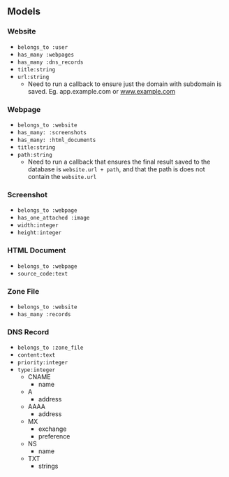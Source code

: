 ## Models

### Website

- `belongs_to :user`
- `has_many :webpages`
- `has_many :dns_records`
- `title:string`
- `url:string`
    - Need to run a callback to ensure just the domain with subdomain is saved. Eg. app.example.com or www.example.com

### Webpage

- `belongs_to :website`
- `has_many: :screenshots`
- `has_many: :html_documents`
- `title:string`
- `path:string`
    - Need to run a callback that ensures the final result saved to the database is  `website.url + path`, and that the path is does not contain the `website.url`

### Screenshot

- `belongs_to :webpage`
- `has_one_attached :image`
- `width:integer`
- `height:integer`

### HTML Document

- `belongs_to :webpage`
- `source_code:text`

### Zone File

- `belongs_to :website`
- `has_many :records`

### DNS Record

- `belongs_to :zone_file`
- `content:text`
- `priority:integer`
- `type:integer`
    - CNAME
        - name
    - A
        - address
    - AAAA
        - address
    - MX
        - exchange
        - preference
    - NS
        - name
    - TXT 
        - strings